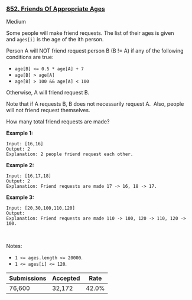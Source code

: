 ### [852. Friends Of Appropriate Ages](https://leetcode.com/problems/friends-of-appropriate-ages/)

Medium

Some people will make friend requests. The list of their ages is given and `` ages[i] `` is the age of the ith person. 

Person A will NOT friend request person B (B != A) if any of the following conditions are true:

*   `` age[B] <= 0.5 * age[A] + 7 ``
*   `` age[B] > age[A] ``
*   `` age[B] > 100 && age[A] < 100 ``

Otherwise, A will friend request B.

Note that if A requests B, B does not necessarily request A.  Also, people will not friend request themselves.

How many total friend requests are made?

__Example 1:__

```
Input: [16,16]
Output: 2
Explanation: 2 people friend request each other.
```

__Example 2:__

```
Input: [16,17,18]
Output: 2
Explanation: Friend requests are made 17 -> 16, 18 -> 17.
```

__Example 3:__

```
Input: [20,30,100,110,120]
Output: 
Explanation: Friend requests are made 110 -> 100, 120 -> 110, 120 -> 100.
```

 

Notes:

*   `` 1 <= ages.length <= 20000 ``.
*   `` 1 <= ages[i] <= 120 ``.

| Submissions    | Accepted     | Rate   |
| -------------- | ------------ | ------ |
| 76,600 | 32,172 | 42.0% |